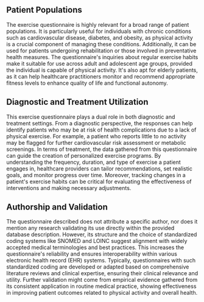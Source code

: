 ## Patient Populations

The exercise questionnaire is highly relevant for a broad range of patient populations. It is particularly useful for individuals with chronic conditions such as cardiovascular disease, diabetes, and obesity, as physical activity is a crucial component of managing these conditions. Additionally, it can be used for patients undergoing rehabilitation or those involved in preventative health measures. The questionnaire's inquiries about regular exercise habits make it suitable for use across adult and adolescent age groups, provided the individual is capable of physical activity. It's also apt for elderly patients, as it can help healthcare practitioners monitor and recommend appropriate fitness levels to enhance quality of life and functional autonomy.

## Diagnostic and Treatment Utilization

This exercise questionnaire plays a dual role in both diagnostic and treatment settings. From a diagnostic perspective, the responses can help identify patients who may be at risk of health complications due to a lack of physical exercise. For example, a patient who reports little to no activity may be flagged for further cardiovascular risk assessment or metabolic screenings. In terms of treatment, the data gathered from this questionnaire can guide the creation of personalized exercise programs. By understanding the frequency, duration, and type of exercise a patient engages in, healthcare providers can tailor recommendations, set realistic goals, and monitor progress over time. Moreover, tracking changes in a patient's exercise habits can be critical for evaluating the effectiveness of interventions and making necessary adjustments.

## Authorship and Validation

The questionnaire described does not attribute a specific author, nor does it mention any research validating its use directly within the provided database description. However, its structure and the choice of standardized coding systems like SNOMED and LOINC suggest alignment with widely accepted medical terminologies and best practices. This increases the questionnaire's reliability and ensures interoperability within various electronic health record (EHR) systems. Typically, questionnaires with such standardized coding are developed or adapted based on comprehensive literature reviews and clinical expertise, ensuring their clinical relevance and utility. Further validation might come from empirical evidence gathered from its consistent application in routine medical practice, showing effectiveness in improving patient outcomes related to physical activity and overall health.